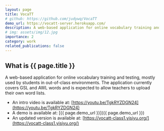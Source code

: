 ```yaml
---
layout: page
title: VocaTT
# github: https://github.com/judywq/VocaTT
demo_url: https://vocatt-server.herokuapp.com/
description: A web-based application for online vocabulary training and testing
# img: assets/img/12.jpg
importance: 2
category: work
related_publications: false
---
```


## What is {{ page.title }}

A web-based application for online vocabulary training and testing, mostly used by students in out-of-class environments.
The application currently covers GSL and AWL words and is expected to allow teachers to upload their own word lists.

<!-- - The source code is available at: [{{ page.github }}]({{ page.github }}) -->
- An intro video is available at: [https://youtu.be/TgkRYZDGN24](https://youtu.be/TgkRYZDGN24)
- A demo is available at: [{{ page.demo_url }}]({{ page.demo_url }})
- An updated version is available at: [https://vocatt-class1.yisiyu.org/](https://vocatt-class1.yisiyu.org/)


